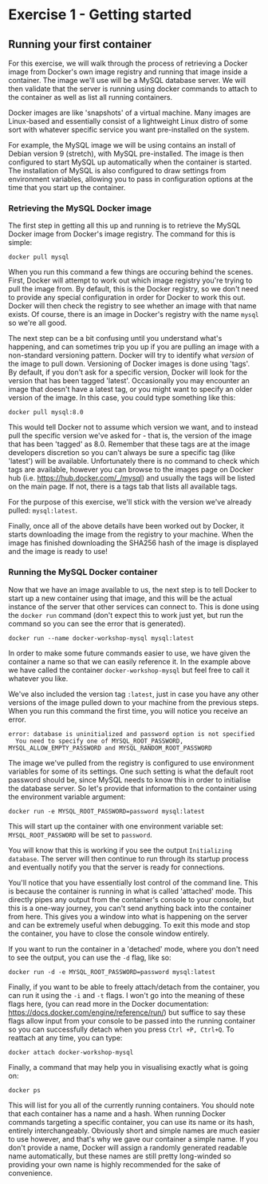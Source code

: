 # Exercise 1 - Getting started

## Running your first container

For this exercise, we will walk through the process of retrieving a Docker image from Docker's own image registry and running that image inside a container. The image we'll use will be a MySQL database server. We will then validate that the server is running using docker commands to attach to the container as well as list all running containers.

Docker images are like 'snapshots' of a virtual machine. Many images are Linux-based and essentially consist of a lightweight Linux distro of some sort with whatever specific service you want pre-installed on the system.

For example, the MySQL image we will be using contains an install of Debian version 9 (stretch), with MySQL pre-installed. The image is then configured to start MySQL up automatically when the container is started. The installation of MySQL is also configured to draw settings from environment variables, allowing you to pass in configuration options at the time that you start up the container.

### Retrieving the MySQL Docker image

The first step in getting all this up and running is to retrieve the MySQL Docker image from Docker's image registry. The command for this is simple:

```
docker pull mysql
```

When you run this command a few things are occuring behind the scenes. First, Docker will attempt to work out which image registry you're trying to pull the image from. By default, this is the Docker registry, so we don't need to provide any special configuration in order for Docker to work this out. Docker will then check the registry to see whether an image with that name exists. Of course, there is an image in Docker's registry with the name `mysql` so we're all good.

The next step can be a bit confusing until you understand what's happening, and can sometimes trip you up if you are pulling an image with a non-standard versioning pattern. Docker will try to identify what _version_ of the image to pull down. Versioning of Docker images is done using 'tags'. By default, if you don't ask for a specific version, Docker will look for the version that has been tagged 'latest'. Occasionally you may encounter an image that doesn't have a latest tag, or you might want to specify an older version of the image. In this case, you could type something like this:

```
docker pull mysql:8.0
```

This would tell Docker not to assume which version we want, and to instead pull the specific version we've asked for - that is, the version of the image that has been 'tagged' as 8.0. Remember that these tags are at the image developers discretion so you can't always be sure a specific tag (like 'latest') will be available. Unfortunately there is no command to check which tags are available, however you can browse to the images page on Docker hub (i.e. https://hub.docker.com/_/mysql) and usually the tags will be listed on the main page. If not, there is a tags tab that lists all available tags.

For the purpose of this exercise, we'll stick with the version we've already pulled: `mysql:latest`.

Finally, once all of the above details have been worked out by Docker, it starts downloading the image from the registry to your machine. When the image has finished downloading the SHA256 hash of the image is displayed and the image is ready to use!

### Running the MySQL Docker container

Now that we have an image available to us, the next step is to tell Docker to start up a new container using that image, and this will be the actual instance of the server that other services can connect to. This is done using the `docker run` command (don't expect this to work just yet, but run the command so you can see the error that is generated).

```
docker run --name docker-workshop-mysql mysql:latest
```

In order to make some future commands easier to use, we have given the container a name so that we can easily reference it. In the example above we have called the container `docker-workshop-mysql` but feel free to call it whatever you like.

We've also included the version tag `:latest`, just in case you have any other versions of the image pulled down to your machine from the previous steps. When you run this command the first time, you will notice you receive an error.

```
error: database is uninitialized and password option is not specified
  You need to specify one of MYSQL_ROOT_PASSWORD, MYSQL_ALLOW_EMPTY_PASSWORD and MYSQL_RANDOM_ROOT_PASSWORD
```

The image we've pulled from the registry is configured to use environment variables for some of its settings. One such setting is what the default root password should be, since MySQL needs to know this in order to initialise the database server. So let's provide that information to the container using the environment variable argument:

```
docker run -e MYSQL_ROOT_PASSWORD=password mysql:latest
```

This will start up the container with one environment variable set: `MYSQL_ROOT_PASSWORD` will be set to `password`.

You will know that this is working if you see the output `Initializing database`. The server will then continue to run through its startup process and eventually notify you that the server is ready for connections.

You'll notice that you have essentially lost control of the command line. This is because the container is running in what is called 'attached' mode. This directly pipes any output from the container's console to your console, but this is a one-way journey, you can't send anything back into the container from here. This gives you a window into what is happening on the server and can be extremely useful when debugging. To exit this mode and stop the container, you have to close the console window entirely.

If you want to run the container in a 'detached' mode, where you don't need to see the output, you can use the `-d` flag, like so:

```
docker run -d -e MYSQL_ROOT_PASSWORD=password mysql:latest
```

Finally, if you want to be able to freely attach/detach from the container, you can run it using the `-i` and `-t` flags. I won't go into the meaning of these flags here, (you can read more in the Docker documentation: https://docs.docker.com/engine/reference/run/) but suffice to say these flags allow input from your console to be passed into the running container so you can successfully detach when you press `Ctrl +P, Ctrl+Q`. To reattach at any time, you can type:

```
docker attach docker-workshop-mysql
```

Finally, a command that may help you in visualising exactly what is going on:

```
docker ps
```

This will list for you all of the currently running containers. You should note that each container has a name and a hash. When running Docker commands targeting a specific container, you can use its name or its hash, entirely interchangeably. Obviously short and simple names are much easier to use however, and that's why we gave our container a simple name. If you don't provide a name, Docker will assign a randomly generated readable name automatically, but these names are still pretty long-winded so providing your own name is highly recommended for the sake of convenience.
